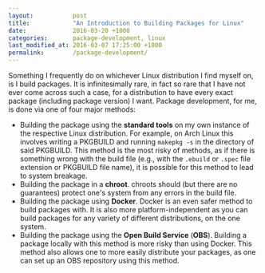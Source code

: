 ```yaml
---
layout:           post
title:            "An Introduction to Building Packages for Linux"
date:             2016-03-20 +1000
categories:       package-development, linux
last_modified_at: 2016-03-07 17:25:00 +1000
permalink:        /package-development/
---
```


Something I frequently do on whichever Linux distribution I find myself on, is I build packages. It is infinitesimally rare, in fact so rare that I have not ever come across such a case, for a distribution to have every exact package (including package version) I want. Package development, for me, is done via one of four major methods:

* Building the package using the **standard tools** on my own instance of the respective Linux distribution. For example, on Arch Linux this involves writing a PKGBUILD and running `makepkg -s` in the directory of said PKGBUILD. This method is the most risky of methods, as if there is something wrong with the build file (e.g., with the `.ebuild` or `.spec` file extension or PKGBUILD file name), it is possible for this method to lead to system breakage.
* Building the package in a **chroot**. chroots should (but there are no guarantees) protect one's system from any errors in the build file.
* Building the package using **Docker**. Docker is an even safer method to build packages with. It is also more platform-independent as you can build packages for any variety of different distributions, on the one system.
* Building the package using the **Open Build Service** (**OBS**). Building a package locally with this method is more risky than using Docker. This method also allows one to more easily distribute your packages, as one can set up an OBS repository using this method. 
